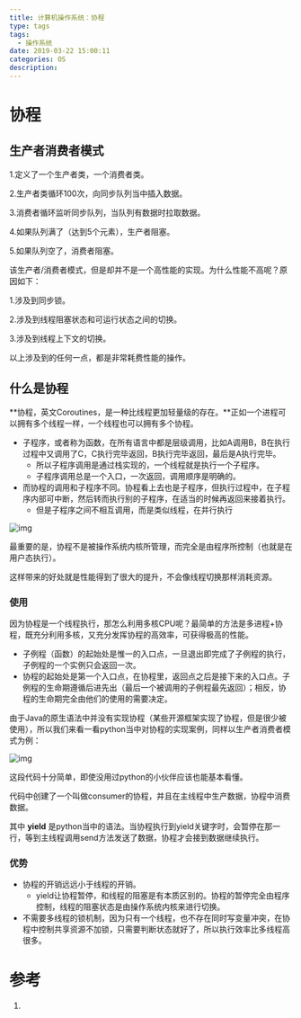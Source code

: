 ```yaml
---
title: 计算机操作系统：协程
type: tags
tags:
  - 操作系统
date: 2019-03-22 15:00:11
categories: OS
description: 
---
```


# 协程

## 生产者消费者模式

1.定义了一个生产者类，一个消费者类。

2.生产者类循环100次，向同步队列当中插入数据。

3.消费者循环监听同步队列，当队列有数据时拉取数据。

4.如果队列满了（达到5个元素），生产者阻塞。

5.如果队列空了，消费者阻塞。

该生产者/消费者模式，但是却并不是一个高性能的实现。为什么性能不高呢？原因如下：

1.涉及到同步锁。

2.涉及到线程阻塞状态和可运行状态之间的切换。

3.涉及到线程上下文的切换。

以上涉及到的任何一点，都是非常耗费性能的操作。

## **什么是协程**

**协程，英文Coroutines，是一种比线程更加轻量级的存在。**正如一个进程可以拥有多个线程一样，一个线程也可以拥有多个协程。

- 子程序，或者称为函数，在所有语言中都是层级调用，比如A调用B，B在执行过程中又调用了C，C执行完毕返回，B执行完毕返回，最后是A执行完毕。
  - 所以子程序调用是通过栈实现的，一个线程就是执行一个子程序。
  - 子程序调用总是一个入口，一次返回，调用顺序是明确的。
- 而协程的调用和子程序不同。协程看上去也是子程序，但执行过程中，在子程序内部可中断，然后转而执行别的子程序，在适当的时候再返回来接着执行。
  - 但是子程序之间不相互调用，而是类似线程，在并行执行

![img](assets/1529501501760106.jpg)



最重要的是，协程不是被操作系统内核所管理，而完全是由程序所控制（也就是在用户态执行）。

这样带来的好处就是性能得到了很大的提升，不会像线程切换那样消耗资源。

### 使用

因为协程是一个线程执行，那怎么利用多核CPU呢？最简单的方法是多进程+协程，既充分利用多核，又充分发挥协程的高效率，可获得极高的性能。

- 子例程（函数）的起始处是惟一的入口点，一旦退出即完成了子例程的执行，子例程的一个实例只会返回一次。
- 协程的起始处是第一个入口点，在协程里，返回点之后是接下来的入口点。子例程的生命期遵循后进先出（最后一个被调用的子例程最先返回）；相反，协程的生命期完全由他们的使用的需要决定。

由于Java的原生语法中并没有实现协程（某些开源框架实现了协程，但是很少被使用），所以我们来看一看python当中对协程的实现案例，同样以生产者消费者模式为例：

![img](assets/1529501501404928.png)



这段代码十分简单，即使没用过python的小伙伴应该也能基本看懂。

代码中创建了一个叫做consumer的协程，并且在主线程中生产数据，协程中消费数据。

其中 **yield** 是python当中的语法。当协程执行到yield关键字时，会暂停在那一行，等到主线程调用send方法发送了数据，协程才会接到数据继续执行。

### 优势

- 协程的开销远远小于线程的开销。
  - yield让协程暂停，和线程的阻塞是有本质区别的。协程的暂停完全由程序控制，线程的阻塞状态是由操作系统内核来进行切换。
- 不需要多线程的锁机制，因为只有一个线程，也不存在同时写变量冲突，在协程中控制共享资源不加锁，只需要判断状态就好了，所以执行效率比多线程高很多。

# 参考 #

1. 
